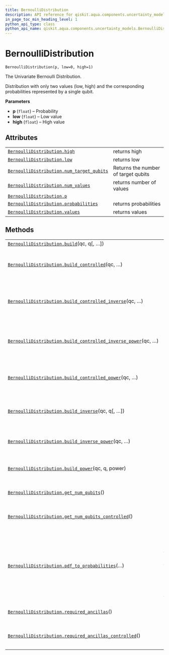 ```yaml
---
title: BernoulliDistribution
description: API reference for qiskit.aqua.components.uncertainty_models.BernoulliDistribution
in_page_toc_min_heading_level: 1
python_api_type: class
python_api_name: qiskit.aqua.components.uncertainty_models.BernoulliDistribution
---
```


# BernoulliDistribution

<span id="qiskit.aqua.components.uncertainty_models.BernoulliDistribution" />

`BernoulliDistribution(p, low=0, high=1)`

The Univariate Bernoulli Distribution.

Distribution with only two values (low, high) and the corresponding probabilities represented by a single qubit.

**Parameters**

*   **p** (`float`) – Probability
*   **low** (`float`) – Low value
*   **high** (`float`) – High value

## Attributes

|                                                                                                                                                                                                                    |                                     |
| ------------------------------------------------------------------------------------------------------------------------------------------------------------------------------------------------------------------ | ----------------------------------- |
| [`BernoulliDistribution.high`](qiskit.aqua.components.uncertainty_models.BernoulliDistribution.high "qiskit.aqua.components.uncertainty_models.BernoulliDistribution.high")                                        | returns high                        |
| [`BernoulliDistribution.low`](qiskit.aqua.components.uncertainty_models.BernoulliDistribution.low "qiskit.aqua.components.uncertainty_models.BernoulliDistribution.low")                                           | returns low                         |
| [`BernoulliDistribution.num_target_qubits`](qiskit.aqua.components.uncertainty_models.BernoulliDistribution.num_target_qubits "qiskit.aqua.components.uncertainty_models.BernoulliDistribution.num_target_qubits") | Returns the number of target qubits |
| [`BernoulliDistribution.num_values`](qiskit.aqua.components.uncertainty_models.BernoulliDistribution.num_values "qiskit.aqua.components.uncertainty_models.BernoulliDistribution.num_values")                      | returns number of values            |
| [`BernoulliDistribution.p`](qiskit.aqua.components.uncertainty_models.BernoulliDistribution.p "qiskit.aqua.components.uncertainty_models.BernoulliDistribution.p")                                                 |                                     |
| [`BernoulliDistribution.probabilities`](qiskit.aqua.components.uncertainty_models.BernoulliDistribution.probabilities "qiskit.aqua.components.uncertainty_models.BernoulliDistribution.probabilities")             | returns probabilities               |
| [`BernoulliDistribution.values`](qiskit.aqua.components.uncertainty_models.BernoulliDistribution.values "qiskit.aqua.components.uncertainty_models.BernoulliDistribution.values")                                  | returns values                      |

## Methods

|                                                                                                                                                                                                                                                                  |                                                                                                                                |
| ---------------------------------------------------------------------------------------------------------------------------------------------------------------------------------------------------------------------------------------------------------------- | ------------------------------------------------------------------------------------------------------------------------------ |
| [`BernoulliDistribution.build`](qiskit.aqua.components.uncertainty_models.BernoulliDistribution.build "qiskit.aqua.components.uncertainty_models.BernoulliDistribution.build")(qc, q\[, …])                                                                      |                                                                                                                                |
| [`BernoulliDistribution.build_controlled`](qiskit.aqua.components.uncertainty_models.BernoulliDistribution.build_controlled "qiskit.aqua.components.uncertainty_models.BernoulliDistribution.build_controlled")(qc, …)                                           | Adds corresponding controlled sub-circuit to given circuit                                                                     |
| [`BernoulliDistribution.build_controlled_inverse`](qiskit.aqua.components.uncertainty_models.BernoulliDistribution.build_controlled_inverse "qiskit.aqua.components.uncertainty_models.BernoulliDistribution.build_controlled_inverse")(qc, …)                   | Adds controlled inverse of corresponding sub-circuit to given circuit                                                          |
| [`BernoulliDistribution.build_controlled_inverse_power`](qiskit.aqua.components.uncertainty_models.BernoulliDistribution.build_controlled_inverse_power "qiskit.aqua.components.uncertainty_models.BernoulliDistribution.build_controlled_inverse_power")(qc, …) | Adds controlled, inverse, power of corresponding circuit.                                                                      |
| [`BernoulliDistribution.build_controlled_power`](qiskit.aqua.components.uncertainty_models.BernoulliDistribution.build_controlled_power "qiskit.aqua.components.uncertainty_models.BernoulliDistribution.build_controlled_power")(qc, …)                         | Adds controlled power of corresponding circuit.                                                                                |
| [`BernoulliDistribution.build_inverse`](qiskit.aqua.components.uncertainty_models.BernoulliDistribution.build_inverse "qiskit.aqua.components.uncertainty_models.BernoulliDistribution.build_inverse")(qc, q\[, …])                                              | Adds inverse of corresponding sub-circuit to given circuit                                                                     |
| [`BernoulliDistribution.build_inverse_power`](qiskit.aqua.components.uncertainty_models.BernoulliDistribution.build_inverse_power "qiskit.aqua.components.uncertainty_models.BernoulliDistribution.build_inverse_power")(qc, …)                                  | Adds inverse power of corresponding circuit.                                                                                   |
| [`BernoulliDistribution.build_power`](qiskit.aqua.components.uncertainty_models.BernoulliDistribution.build_power "qiskit.aqua.components.uncertainty_models.BernoulliDistribution.build_power")(qc, q, power)                                                   | Adds power of corresponding circuit.                                                                                           |
| [`BernoulliDistribution.get_num_qubits`](qiskit.aqua.components.uncertainty_models.BernoulliDistribution.get_num_qubits "qiskit.aqua.components.uncertainty_models.BernoulliDistribution.get_num_qubits")()                                                      | returns number of qubits                                                                                                       |
| [`BernoulliDistribution.get_num_qubits_controlled`](qiskit.aqua.components.uncertainty_models.BernoulliDistribution.get_num_qubits_controlled "qiskit.aqua.components.uncertainty_models.BernoulliDistribution.get_num_qubits_controlled")()                     | returns number of qubits controlled                                                                                            |
| [`BernoulliDistribution.pdf_to_probabilities`](qiskit.aqua.components.uncertainty_models.BernoulliDistribution.pdf_to_probabilities "qiskit.aqua.components.uncertainty_models.BernoulliDistribution.pdf_to_probabilities")(…)                                   | Takes a probability density function (pdf), and returns a truncated and discretized array of probabilities corresponding to it |
| [`BernoulliDistribution.required_ancillas`](qiskit.aqua.components.uncertainty_models.BernoulliDistribution.required_ancillas "qiskit.aqua.components.uncertainty_models.BernoulliDistribution.required_ancillas")()                                             | returns required ancillas                                                                                                      |
| [`BernoulliDistribution.required_ancillas_controlled`](qiskit.aqua.components.uncertainty_models.BernoulliDistribution.required_ancillas_controlled "qiskit.aqua.components.uncertainty_models.BernoulliDistribution.required_ancillas_controlled")()            | returns required ancillas controlled                                                                                           |

